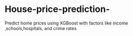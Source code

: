 # House-price-prediction-
Predict home prices using XGBoost with factors like income ,schools,hospitals, and crime rates
